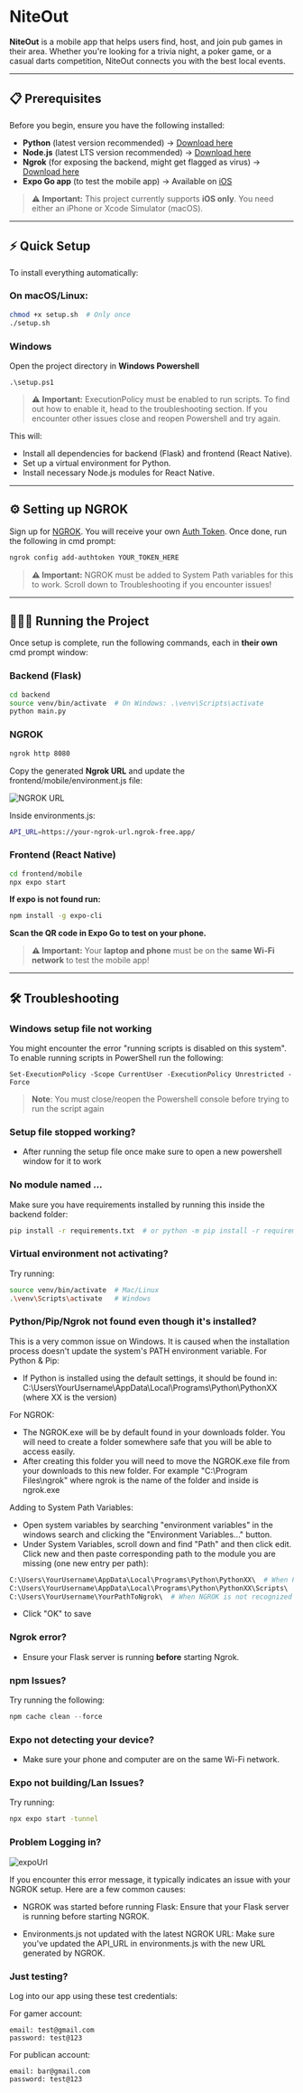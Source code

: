 # NiteOut

**NiteOut** is a mobile app that helps users find, host, and join pub games in their area. Whether you're looking for a trivia night, a poker game, or a casual darts competition, NiteOut connects you with the best local events.

---

## 📋 Prerequisites

Before you begin, ensure you have the following installed:

-   **Python** (latest version recommended) → [Download here](https://www.python.org/downloads/)
-   **Node.js** (latest LTS version recommended) → [Download here](https://nodejs.org/)
-   **Ngrok** (for exposing the backend, might get flagged as virus) → [Download here](https://ngrok.com/download)
-   **Expo Go app** (to test the mobile app) → Available on [iOS](https://apps.apple.com/us/app/expo-go/id982107779)

> ⚠️ **Important:** This project currently supports **iOS only**. You need either an iPhone or Xcode Simulator (macOS).

---

## ⚡ Quick Setup

To install everything automatically:

### On macOS/Linux:

```sh
chmod +x setup.sh  # Only once
./setup.sh
```

### Windows

Open the project directory in **Windows Powershell**

```
.\setup.ps1
```

> ⚠️ **Important:** ExecutionPolicy must be enabled to run scripts. To find out how to enable it, head to the troubleshooting section. If you encounter other issues close and reopen Powershell and try again.

This will:

-   Install all dependencies for backend (Flask) and frontend (React Native).
-   Set up a virtual environment for Python.
-   Install necessary Node.js modules for React Native.

---

## ⚙️ Setting up NGROK

Sign up for [NGROK](https://dashboard.ngrok.com/get-started/your-authtoken). You will receive your own [Auth Token](https://dashboard.ngrok.com/get-started/your-authtoken). Once done, run the following in cmd prompt:

```sh
ngrok config add-authtoken YOUR_TOKEN_HERE
```

> **⚠️ Important:** NGROK must be added to System Path variables for this to work. Scroll down to Troubleshooting if you encounter issues!

---

## 🏃‍♀️‍➡️ Running the Project

Once setup is complete, run the following commands, each in **their own** cmd prompt window:

### Backend (Flask)

```sh
cd backend
source venv/bin/activate  # On Windows: .\venv\Scripts\activate
python main.py
```

### NGROK

```sh
ngrok http 8080
```

Copy the generated **Ngrok URL** and update the frontend/mobile/environment.js file:

![NGROK URL](https://i.imgur.com/XOGls3i.jpeg)

Inside environments.js:

```sh
API_URL=https://your-ngrok-url.ngrok-free.app/
```

### Frontend (React Native)

```sh
cd frontend/mobile
npx expo start
```

**If expo is not found run:**

```sh
npm install -g expo-cli
```

**Scan the QR code in Expo Go to test on your phone.**

> **⚠️ Important:** Your **laptop and phone** must be on the **same Wi-Fi network** to test the mobile app!

---

## 🛠️ Troubleshooting

### Windows setup file not working

You might encounter the error "running scripts is disabled on this system". To enable running scripts in PowerShell run the following:

```
Set-ExecutionPolicy -Scope CurrentUser -ExecutionPolicy Unrestricted -Force
```

> **Note**: You must close/reopen the Powershell console before trying to run the script again

### Setup file stopped working?

-   After running the setup file once make sure to open a new powershell window for it to work

### No module named ...

Make sure you have requirements installed by running this inside the backend folder:

```sh
pip install -r requirements.txt  # or python -m pip install -r requirements.txt
```

### Virtual environment not activating?

Try running:

```sh
source venv/bin/activate  # Mac/Linux
.\venv\Scripts\activate   # Windows
```

### Python/Pip/Ngrok not found even though it's installed?

This is a very common issue on Windows. It is caused when the installation process doesn't update the system's PATH environment variable.
For Python & Pip:

-   If Python is installed using the default settings, it should be found in: C:\Users\YourUsername\AppData\Local\Programs\Python\PythonXX (where XX is the version)

For NGROK:

-   The NGROK.exe will be by default found in your downloads folder. You will need to create a folder somewhere safe that you will be able to access easily.
-   After creating this folder you will need to move the NGROK.exe file from your downloads to this new folder. For example "C:\Program Files\ngrok" where ngrok is the name of the folder and inside is ngrok.exe

Adding to System Path Variables:

-   Open system variables by searching "environment variables" in the windows search and clicking the "Environment Variables..." button.
-   Under System Variables, scroll down and find "Path" and then click edit. Click new and then paste corresponding path to the module you are missing (one new entry per path):

```sh
C:\Users\YourUsername\AppData\Local\Programs\Python\PythonXX\  # When Python is not recognized
C:\Users\YourUsername\AppData\Local\Programs\Python\PythonXX\Scripts\  # When pip is not recognized
C:\Users\YourUsername\YourPathToNgrok\  # When NGROK is not recognized
```

-   Click "OK" to save

### Ngrok error?

-   Ensure your Flask server is running **before** starting Ngrok.

### npm Issues?

Try running the following:

```s
npm cache clean --force
```

### Expo not detecting your device?

-   Make sure your phone and computer are on the same Wi-Fi network.

### Expo not building/Lan Issues?

Try running:

```sh
npx expo start -tunnel
```

### Problem Logging in?

![expoUrl](https://i.imgur.com/bQKN3p9.png)

If you encounter this error message, it typically indicates an issue with your NGROK setup. Here are a few common causes:

-   NGROK was started before running Flask: Ensure that your Flask server is running before starting NGROK.

-   Environments.js not updated with the latest NGROK URL: Make sure you've updated the API_URL in environments.js with the new URL generated by NGROK.

### Just testing?

Log into our app using these test credentials:

For gamer account:

```
email: test@gmail.com
password: test@123
```

For publican account:

```
email: bar@gmail.com
password: test@123
```
